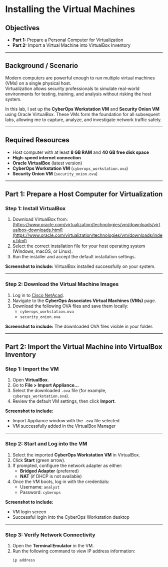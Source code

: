 # Installing the Virtual Machines

## Objectives
- **Part 1:** Prepare a Personal Computer for Virtualization  
- **Part 2:** Import a Virtual Machine into VirtualBox Inventory  

---

## Background / Scenario
Modern computers are powerful enough to run multiple virtual machines (VMs) on a single physical host.  
Virtualization allows security professionals to simulate real-world environments for testing, training, and analysis without risking the host system.  

In this lab, I set up the **CyberOps Workstation VM** and **Security Onion VM** using Oracle VirtualBox. These VMs form the foundation for all subsequent labs, allowing me to capture, analyze, and investigate network traffic safely.

---

## Required Resources
- Host computer with at least **8 GB RAM** and **40 GB free disk space**  
- **High-speed internet connection**  
- **Oracle VirtualBox** (latest version)  
- **CyberOps Workstation VM** (`cyberops_workstation.ova`)  
- **Security Onion VM** (`security_onion.ova`)  

---

## Part 1: Prepare a Host Computer for Virtualization

### Step 1: Install VirtualBox
1. Download VirtualBox from:  
   [https://www.oracle.com/virtualization/technologies/vm/downloads/virtualbox-downloads.html](https://www.oracle.com/virtualization/technologies/vm/downloads/index.html)  
2. Select the correct installation file for your host operating system (Windows, macOS, or Linux).  
3. Run the installer and accept the default installation settings.  

**Screenshot to include:** VirtualBox installed successfully on your system.

---

### Step 2: Download the Virtual Machine Images
1. Log in to [Cisco NetAcad](https://www.netacad.com).  
2. Navigate to the **CyberOps Associates Virtual Machines (VMs)** page.  
3. Download the following OVA files and save them locally:  
   - `cyberops_workstation.ova`  
   - `security_onion.ova`  

**Screenshot to include:** The downloaded OVA files visible in your folder.

---

## Part 2: Import the Virtual Machine into VirtualBox Inventory

### Step 1: Import the VM
1. Open **VirtualBox**.  
2. Go to **File > Import Appliance…**  
3. Select the downloaded `.ova` file (for example, `cyberops_workstation.ova`).  
4. Review the default VM settings, then click **Import**.  

**Screenshot to include:**  
- Import Appliance window with the `.ova` file selected  
- VM successfully added in the VirtualBox Manager  

---

### Step 2: Start and Log into the VM
1. Select the imported **CyberOps Workstation VM** in VirtualBox.  
2. Click **Start** (green arrow).  
3. If prompted, configure the network adapter as either:  
   - **Bridged Adapter** (preferred)  
   - **NAT** (if DHCP is not available)  
4. Once the VM boots, log in with the credentials:  
   - Username: `analyst`  
   - Password: `cyberops`  

**Screenshot to include:**  
- VM login screen  
- Successful login into the CyberOps Workstation desktop  

---

### Step 3: Verify Network Connectivity
1. Open the **Terminal Emulator** in the VM.  
2. Run the following command to view IP address information:  
   ```bash
   ip address

